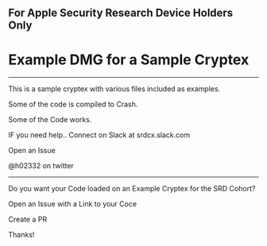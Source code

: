 ## For Apple Security Research Device Holders Only

# Example DMG for a Sample Cryptex

-----------
This is a sample cryptex with various files included as examples.

Some of the code is compiled to Crash.

Some of the Code works.

IF you need help.. Connect on Slack at srdcx.slack.com

Open an Issue

@h02332 on twitter

---------
Do you want your Code loaded on an Example Cryptex for the SRD Cohort?

Open an Issue with a Link to your Coce

Create a PR

Thanks!
